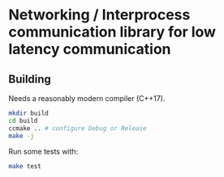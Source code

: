 # Networking / Interprocess communication library for low latency communication

## Building
Needs a reasonably modern compiler (C++17).
```bash
mkdir build
cd build
ccmake .. # configure Debug or Release
make -j
```
Run some tests with:
```bash
make test
```

